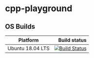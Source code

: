 # cpp-playground

## OS Builds

Platform | Build status
---------|-------------:
Ubuntu 18.04 LTS | [![Build Status](https://api.travis-ci.com/padames/cpp-playground.svg?branch=main&status=failed)](https://travis-ci.org/padames/cpp-playground)



